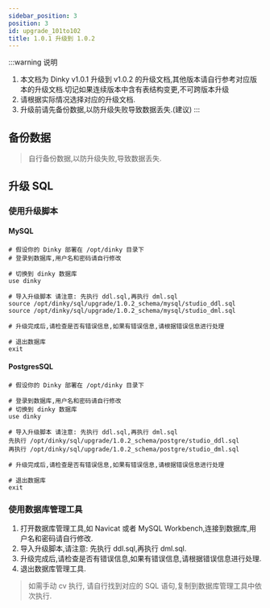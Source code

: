 ```yaml
---
sidebar_position: 3
position: 3
id: upgrade_101to102
title: 1.0.1 升级到 1.0.2
---
```


:::warning 说明

1. 本文档为 Dinky v1.0.1 升级到 v1.0.2 的升级文档,其他版本请自行参考对应版本的升级文档.切记如果连续版本中含有表结构变更,不可跨版本升级
2. 请根据实际情况选择对应的升级文档.
3. 升级前请先备份数据,以防升级失败导致数据丢失.(建议)
:::

## 备份数据

> 自行备份数据,以防升级失败,导致数据丢失.

## 升级 SQL

### 使用升级脚本

#### MySQL
```shell
# 假设你的 Dinky 部署在 /opt/dinky 目录下 
# 登录到数据库,用户名和密码请自行修改

# 切换到 dinky 数据库
use dinky

# 导入升级脚本 请注意: 先执行 ddl.sql,再执行 dml.sql
source /opt/dinky/sql/upgrade/1.0.2_schema/mysql/studio_ddl.sql  
source /opt/dinky/sql/upgrade/1.0.2_schema/mysql/studio_dml.sql

# 升级完成后,请检查是否有错误信息,如果有错误信息,请根据错误信息进行处理

# 退出数据库
exit
```
#### PostgresSQL
```shell
# 假设你的 Dinky 部署在 /opt/dinky 目录下 

# 登录到数据库,用户名和密码请自行修改
# 切换到 dinky 数据库
use dinky

# 导入升级脚本 请注意: 先执行 ddl.sql,再执行 dml.sql
先执行 /opt/dinky/sql/upgrade/1.0.2_schema/postgre/studio_ddl.sql  
再执行 /opt/dinky/sql/upgrade/1.0.2_schema/postgre/studio_dml.sql

# 升级完成后,请检查是否有错误信息,如果有错误信息,请根据错误信息进行处理

# 退出数据库
exit
```
### 使用数据库管理工具

1. 打开数据库管理工具,如 Navicat 或者 MySQL Workbench,连接到数据库,用户名和密码请自行修改.
2. 导入升级脚本,请注意: 先执行 ddl.sql,再执行 dml.sql.
3. 升级完成后,请检查是否有错误信息,如果有错误信息,请根据错误信息进行处理.
4. 退出数据库管理工具.

> 如需手动 cv 执行, 请自行找到对应的 SQL 语句,复制到数据库管理工具中依次执行.
